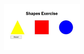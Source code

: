 <img src="https://github.com/BryanJPJ/Shapes-Exercise/blob/main/src/img/Shapes-exercisae.jpg" alt="Index" width="250">
